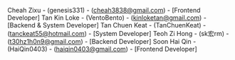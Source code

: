 Cheah Zixu - (genesis331) - (cheah3838@gmail.com) - [Frontend Developer]
Tan Kin Loke - (VentoBento) - (kinloketan@gmail.com) - [Backend & System Developer]
Tan Chuen Keat - (TanChuenKeat) - (tanckeat55@hotmail.com) - [System Developer]
Teoh Zi Hong -  (sk宏rm) - (t30hz1h0n9@gmail.com) - [Backend Developer]
Soon Hai Qin - (HaiQin0403) - (haiqin0403@gmail.com) - [Frontend Developer]